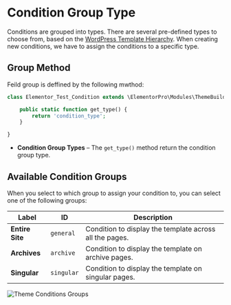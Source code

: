 # Condition Group Type

<Badge type="tip" vertical="top" text="Elementor Pro" /> <Badge type="warning" vertical="top" text="Advanced" />

Conditions are grouped into types. There are several pre-defined types to choose from, based on the [WordPress Template Hierarchy](https://wphierarchy.com/). When creating new conditions, we have to assign the conditions to a specific type.

## Group Method

Feild group is deffined by the following mwthod:

```php
class Elementor_Test_Condition extends \ElementorPro\Modules\ThemeBuilder\Conditions\Condition_Base {

	public static function get_type() {
		return 'condition_type';
	}

}
```

* **Condition Group Types** – The `get_type()` method return the condition group type.

## Available Condition Groups

When you select to which group to assign your condition to, you can select one of the following groups:

| Label           | ID         | Description                                             |
|-----------------| ---------- | ------------------------------------------------------- |
| **Entire Site** | `general`  | Condition to display the template across all the pages. |
| **Archives**    | `archive`  | Condition to display the template on archive pages.     |
| **Singular**    | `singular` | Condition to display the template on singular pages.    |

<img :src="$withBase('/assets/img/elementor-theme-conditions-groups.png')" alt="Theme Conditions Groups">
